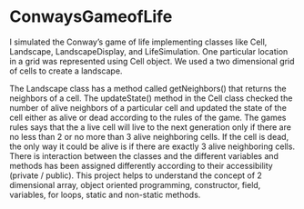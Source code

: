 # ConwaysGameofLife

I simulated the Conway’s game of life implementing classes like Cell, Landscape, LandscapeDisplay, and LifeSimulation. 
One particular location in a grid was represented using Cell object. 
We used a two dimensional grid of cells to create a landscape. 

The Landscape class has a method called getNeighbors() that returns the neighbors of a cell. 
The updateState() method in the Cell class checked the number of alive neighbors of a particular cell and updated the state of the cell either as alive or dead according to the rules of the game. 
The games rules says that the a live cell will live to the next generation only if there are no less than 2 or no more than 3 alive neighboring cells. 
If the cell is dead, the only way it could be alive is if there are exactly 3 alive neighboring cells. 
There is interaction between the classes and the different variables and methods has been assigned differently according to their accessibility (private / public). 
This project helps to understand the concept of 2 dimensional array, object oriented programming, constructor, field, variables, for loops, static and non-static methods.
